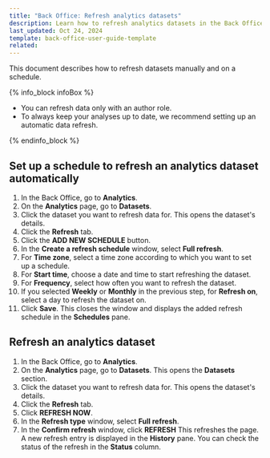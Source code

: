 ```yaml
---
title: "Back Office: Refresh analytics datasets"
description: Learn how to refresh analytics datasets in the Back Office.
last_updated: Oct 24, 2024
template: back-office-user-guide-template
related:
---
```


This document describes how to refresh datasets manually and on a schedule.

{% info_block infoBox %}

* You can refresh data only with an author role.
* To always keep your analyses up to date, we recommend setting up an automatic data refresh.

{% endinfo_block %}



## Set up a schedule to refresh an analytics dataset automatically

1. In the Back Office, go to **Analytics**.
2. On the **Analytics** page, go to **Datasets**.
3. Click the dataset you want to refresh data for.
   This opens the dataset's details.
4. Click the **Refresh** tab.
5. Click the **ADD NEW SCHEDULE** button.
6. In the **Create a refresh schedule** window, select **Full refresh**.
7. For **Time zone**, select a time zone according to which you want to set up a schedule.
8. For **Start time**, choose a date and time to start refreshing the dataset.
9. For **Frequency**, select how often you want to refresh the dataset.
10. If you selected **Weekly** or **Monthly** in the previous step, for **Refresh on**, select a day to refresh the dataset on.
11. Click **Save**.
  This closes the window and displays the added refresh schedule in the **Schedules** pane.

## Refresh an analytics dataset

1. In the Back Office, go to **Analytics**.
2. On the **Analytics** page, go to **Datasets**.
  This opens the **Datasets** section.
3. Click the dataset you want to refresh data for.
   This opens the dataset's details.
4. Click the **Refresh** tab.
5. Click **REFRESH NOW**.
6. In the **Refresh type** window, select **Full refresh**.
7. In the **Confirm refresh** window, click **REFRESH**
  This refreshes the page. A new refresh entry is displayed in the **History** pane. You can check the status of the refresh in the **Status** column.
